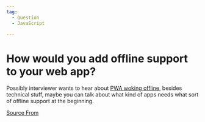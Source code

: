 ```yaml
---
tag:
  - Question
  - JavaScript

---
```

  
# How would you add offline support to your web app?

Possibly interviewer wants to hear about [PWA woking offline](https://developers.google.com/web/fundamentals/codelabs/offline), besides technical stuff, maybe you can talk about what kind of apps needs what sort of offline support at the beginning.


[Source From](https://bigfrontend.dev/question/offline-support)

  